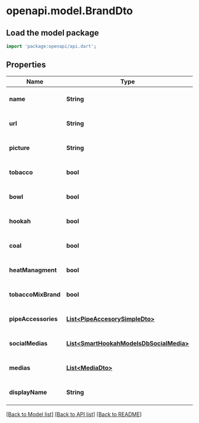 # openapi.model.BrandDto

## Load the model package
```dart
import 'package:openapi/api.dart';
```

## Properties
Name | Type | Description | Notes
------------ | ------------- | ------------- | -------------
**name** | **String** |  | [optional] [default to null]
**url** | **String** |  | [optional] [default to null]
**picture** | **String** |  | [optional] [default to null]
**tobacco** | **bool** |  | [optional] [default to null]
**bowl** | **bool** |  | [optional] [default to null]
**hookah** | **bool** |  | [optional] [default to null]
**coal** | **bool** |  | [optional] [default to null]
**heatManagment** | **bool** |  | [optional] [default to null]
**tobaccoMixBrand** | **bool** |  | [optional] [default to null]
**pipeAccessories** | [**List&lt;PipeAccesorySimpleDto&gt;**](PipeAccesorySimpleDto.md) |  | [optional] [default to []]
**socialMedias** | [**List&lt;SmartHookahModelsDbSocialMedia&gt;**](SmartHookahModelsDbSocialMedia.md) |  | [optional] [default to []]
**medias** | [**List&lt;MediaDto&gt;**](MediaDto.md) |  | [optional] [default to []]
**displayName** | **String** |  | [optional] [default to null]

[[Back to Model list]](../README.md#documentation-for-models) [[Back to API list]](../README.md#documentation-for-api-endpoints) [[Back to README]](../README.md)


